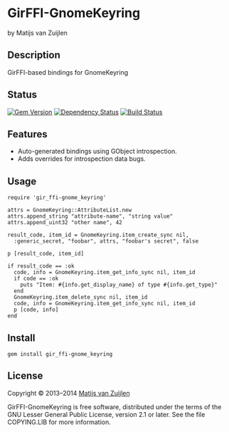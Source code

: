 # GirFFI-GnomeKeyring

by Matijs van Zuijlen

## Description

GirFFI-based bindings for GnomeKeyring

## Status

[![Gem Version](https://badge.fury.io/rb/gir_ffi-gnome_keyring.png)](http://badge.fury.io/rb/gir_ffi-gnome_keyring)
[![Dependency Status](https://gemnasium.com/mvz/gir_ffi-gnome_keyring.png)](https://gemnasium.com/mvz/gir_ffi-gnome_keyring)
[![Build Status](https://travis-ci.org/mvz/gir_ffi-gnome_keyring.png?branch=master)](https://travis-ci.org/mvz/gir_ffi-gnome_keyring)

## Features

* Auto-generated bindings using GObject introspection.
* Adds overrides for introspection data bugs.

## Usage

    require 'gir_ffi-gnome_keyring'

    attrs = GnomeKeyring::AttributeList.new
    attrs.append_string "attribute-name", "string value"
    attrs.append_uint32 "other name", 42

    result_code, item_id = GnomeKeyring.item_create_sync nil,
      :generic_secret, "foobar", attrs, "foobar's secret", false

    p [result_code, item_id]

    if result_code == :ok
      code, info = GnomeKeyring.item_get_info_sync nil, item_id
      if code == :ok
        puts "Item: #{info.get_display_name} of type #{info.get_type}"
      end
      GnomeKeyring.item_delete_sync nil, item_id
      code, info = GnomeKeyring.item_get_info_sync nil, item_id
      p [code, info]
    end

## Install

    gem install gir_ffi-gnome_keyring

## License

Copyright &copy; 2013&ndash;2014 [Matijs van Zuijlen](http://www.matijs.net)

GirFFI-GnomeKeyring is free software, distributed under the terms of the GNU
Lesser General Public License, version 2.1 or later. See the file COPYING.LIB
for more information.
